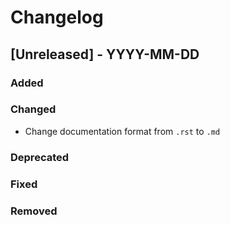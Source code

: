# Changelog

## [Unreleased] - YYYY-MM-DD
### Added

### Changed
- Change documentation format from `.rst` to `.md`

### Deprecated

### Fixed

### Removed
